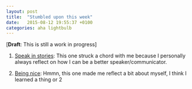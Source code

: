 ```yaml
---
layout: post
title:  "Stumbled upon this week"
date:   2015-08-12 19:55:37 +0100
categories: aha lightbulb
---
```

[**Draft**: This is still a work in progress]

1. [Speak in stories](http://boz.com/articles/speak-in-stories.html): This one struck a chord with me because I personally always reflect on how I can be a better speaker/communicator.

2. [Being nice](http://boz.com/articles/be-kind.html): Hmmn, this one made me reflect a bit about myself, I think I learned a thing or 2
